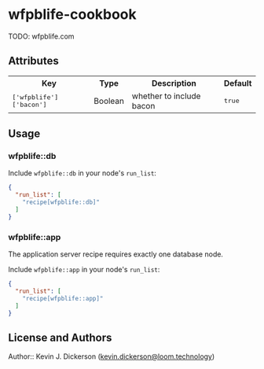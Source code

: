 # wfpblife-cookbook

TODO: wfpblife.com

## Attributes

<table>
  <tr>
    <th>Key</th>
    <th>Type</th>
    <th>Description</th>
    <th>Default</th>
  </tr>
  <tr>
    <td><tt>['wfpblife']['bacon']</tt></td>
    <td>Boolean</td>
    <td>whether to include bacon</td>
    <td><tt>true</tt></td>
  </tr>
</table>

## Usage

### wfpblife::db

Include `wfpblife::db` in your node's `run_list`:

```json
{
  "run_list": [
    "recipe[wfpblife::db]"
  ]
}
```

### wfpblife::app

The application server recipe requires exactly one database node.

Include `wfpblife::app` in your node's `run_list`:

```json
{
  "run_list": [
    "recipe[wfpblife::app]"
  ]
}
```


## License and Authors

Author:: Kevin J. Dickerson (<kevin.dickerson@loom.technology>)
